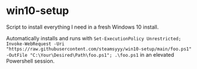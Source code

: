 # win10-setup
Script to install everything I need in a fresh Windows 10 install.

Automatically installs and runs with `Set-ExecutionPolicy Unrestricted; Invoke-WebRequest -Uri "https://raw.githubusercontent.com/steamsyyy/win10-setup/main/foo.ps1" -OutFile "C:\Your\Desired\Path\foo.ps1"; .\foo.ps1` in an elevated Powershell session.

